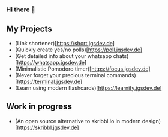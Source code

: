 ### Hi there 👋

<!--
**JGStyle/JGStyle** is a ✨ _special_ ✨ repository because its `README.md` (this file) appears on your GitHub profile.

Here are some ideas to get you started:

- 🔭 I’m currently working on ...
- 🌱 I’m currently learning ...
- 👯 I’m looking to collaborate on ...
- 🤔 I’m looking for help with ...
- 💬 Ask me about ...
- 📫 How to reach me: ...
- 😄 Pronouns: ...
- ⚡ Fun fact: ...
-->
## My Projects
 - (Link shortener)[https://short.jgsdev.de]
 - (Quickly create yes/no polls)[https://poll.jgsdev.de]
 - (Get detailed info about your whatsapp chats)[https://whatsapp.jgsdev.de]
 - (Minimalistic Pomodoro timer)[https://focus.jgsdev.de]
 - (Never forget your precious terminal commands)[https://terminal.jgsdev.de]
 - (Learn using modern flashcards)[https://learnify.jgsdev.de]

## Work in progress
 - (An open source alternative to skribbl.io in modern design)[https://skribbl.jgsdev.de]
